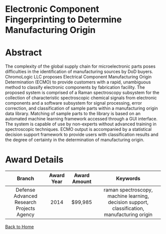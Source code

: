 
Electronic Component Fingerprinting to Determine Manufacturing Origin
=====================================================================

# Abstract


The complexity of the global supply chain for microelectronic parts poses difficulties in the identification of manufacturing sources by DoD buyers.  ChromoLogic LLC proposes Electrical Component Manufacturing Origin Determination (ECMO) to provide customers with a rapid, unambiguous method to classify electronic components by fabrication facility.  The proposed system is comprised of a Raman spectroscopy subsystem for the collection of characteristic spectroscopic chemical signals from electronic components and a software subsystem for signal processing, error correction, and classification of sample parts within a manufacturing origin data library.  Matching of sample parts to the library is based on an automated machine learning framework accessed through a GUI interface.  The system is capable of use by non-experts without advanced training in spectroscopic techniques.  ECMO output is accompanied by a statistical decision support framework to provide users with classification results and the degree of certainty in the determination of manufacturing origin.  

# Award Details

|Branch|Award Year|Award Amount|Keywords|
| :---: | :---: | :---: | :---: |
|Defense Advanced Research Projects Agency|2014|$99,985|raman spectroscopy, machine learning, decision support, classification, manufacturing origin|
  
  


[Back to Home](https://github.com/chrischow/dod_sbir_awards/CC/#1179)